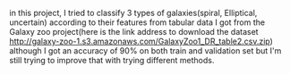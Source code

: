 in this project, I tried to classify 3 types of galaxies(spiral, Elliptical, uncertain) according to their features from tabular data I got from the Galaxy zoo project(here is the link address to download the dataset http://galaxy-zoo-1.s3.amazonaws.com/GalaxyZoo1_DR_table2.csv.zip)
although I got an accuracy of 90% on both train and validation set but I'm still trying to improve that with trying different methods.

